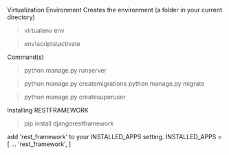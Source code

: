 Virtualization Environment
Creates the environment (a folder in your current directory)

> virtualenv env

> env\scripts\activate

Command(s)

> python manage.py runserver

> python manage.py createmigrations
> python manage.py migrate

> python manage.py createsuperuser

Installing RESTFRAMEWORK

> pip install djangorestframework

add 'rest_framework' to your INSTALLED_APPS setting. INSTALLED_APPS = [ ... 'rest_framework', ]
